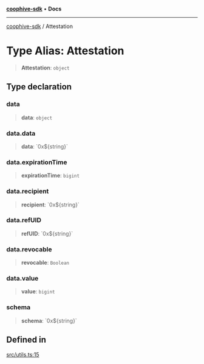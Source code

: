 [**coophive-sdk**](../README.md) • **Docs**

***

[coophive-sdk](../globals.md) / Attestation

# Type Alias: Attestation

> **Attestation**: `object`

## Type declaration

### data

> **data**: `object`

### data.data

> **data**: \`0x$\{string\}\`

### data.expirationTime

> **expirationTime**: `bigint`

### data.recipient

> **recipient**: \`0x$\{string\}\`

### data.refUID

> **refUID**: \`0x$\{string\}\`

### data.revocable

> **revocable**: `Boolean`

### data.value

> **value**: `bigint`

### schema

> **schema**: \`0x$\{string\}\`

## Defined in

[src/utils.ts:15](https://github.com/CoopHive/coophive-sdk/blob/fb0b1c7d70f84a2f5c160ce2d3ac561dcfd4e590/src/utils.ts#L15)
